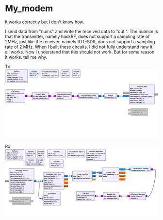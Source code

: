 # My_modem
it works correctly but I don't know how.

I send data from "nums" and write the received data to "out ". The nuance is that the transmitter, namely hackRF, does not support a sampling rate of 2MHz, just like the receiver, namely RTL-SDR, does not support a sampling rate of 2 MHz. When I built these circuits, I did not fully understand how it all works. Now I understand that this should not work.
But for some reason it works. tell me why.

Tx
![Image alt](https://github.com/1Shylz/My_modem/raw/main/image/tx.png)

Rx
![Image alt](https://github.com/1Shylz/My_modem/raw/main/image/rx.png)
